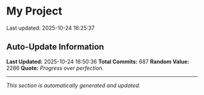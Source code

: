 # My Project


Last updated: 2025-10-24 16:25:37






















































































































































































































































































































































































































































































































































































































































































































































































































































































































































































































































































































## Auto-Update Information

**Last Updated:** 2025-10-24 16:50:36
**Total Commits:** 687
**Random Value:** 2286
**Quote:** _Progress over perfection._

---
_This section is automatically generated and updated._
